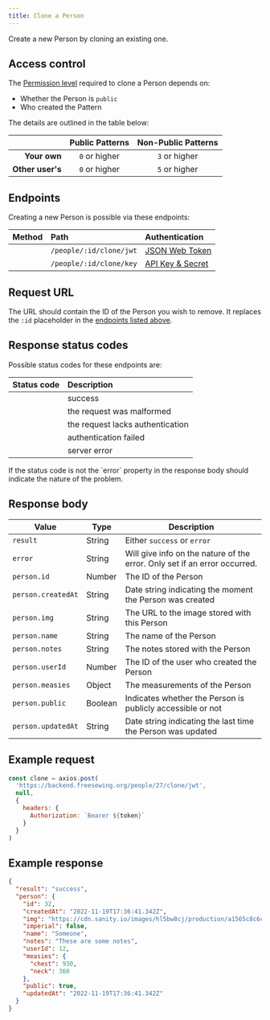 ```yaml
---
title: Clone a Person
---
```


Create a new Person by cloning an existing one.

## Access control

The [Permission level](/reference/backend/rbac) required to clone a
Person depends on:

- Whether the Person is `public`
- Who created the Pattern

The details are outlined in the table below:

|                  | Public Patterns | Non-Public Patterns |
| ---------------: | :-------------: | :-----------------: |
| **Your own**     | `0` or higher   | `3` or higher       |
| **Other user's** | `0` or higher   | `5` or higher       |

## Endpoints

Creating a new Person is possible via these endpoints:

| Method    | Path | Authentication |
| --------: | :--- | :------------- |
| <Method post /> | `/people/:id/clone/jwt` | [JSON Web Token](/reference/backend/authentication#jwt-authentication) |
| <Method post /> | `/people/:id/clone/key` | [API Key & Secret](/reference/backend/authentication#key-authentication) |

## Request URL

The URL should contain the ID of the Person you wish to remove.
It replaces the `:id` placeholder in the [endpoints listed above](#endpoints).

## Response status codes

Possible status codes for these endpoints are:

| Status code | Description |
| ----------: | :---------- |
| <StatusCode status="200"/> | success |
| <StatusCode status="400"/> | the request was malformed |
| <StatusCode status="401"/> | the request lacks authentication |
| <StatusCode status="403"/> | authentication failed |
| <StatusCode status="500"/> | server error |

<Note>
If the status code is not <StatusCode status="200" /> the `error` property
in the response body should indicate the nature of the problem.
</Note>

## Response body

| Value               | Type     | Description |
| ------------------- | -------- | ----------- |
| `result`            | String | Either `success` or `error` |
| `error`             | String | Will give info on the nature of the error. Only set if an error occurred. |
| `person.id`         | Number | The ID of the Person |
| `person.createdAt`  | String | Date string indicating the moment the Person was created |
| `person.img`        | String | The URL to the image stored with this Person |
| `person.name`       | String | The name of the Person |
| `person.notes`      | String | The notes stored with the Person |
| `person.userId`     | Number | The ID of the user who created the Person |
| `person.measies`    | Object | The measurements of the Person |
| `person.public`     | Boolean| Indicates whether the Person is publicly accessible or not |
| `person.updatedAt`  | String | Date string indicating the last time the Person was updated |

## Example request

```js
const clone = axios.post(
  'https://backend.freesewing.org/people/27/clone/jwt',
  null,
  {
    headers: {
      Authorization: `Bearer ${token}`
    }
  }
)
```

## Example response
```200.json
{
  "result": "success",
  "person": {
    "id": 32,
    "createdAt": "2022-11-19T17:36:41.342Z",
    "img": "https://cdn.sanity.io/images/hl5bw8cj/production/a1565c8c6c70cfe7ea0fdf5c65501cd885adbe78-200x187.png",
    "imperial": false,
    "name": "Someone",
    "notes": "These are some notes",
    "userId": 12,
    "measies": {
      "chest": 930,
      "neck": 360
    },
    "public": true,
    "updatedAt": "2022-11-19T17:36:41.342Z"
  }
}
```
